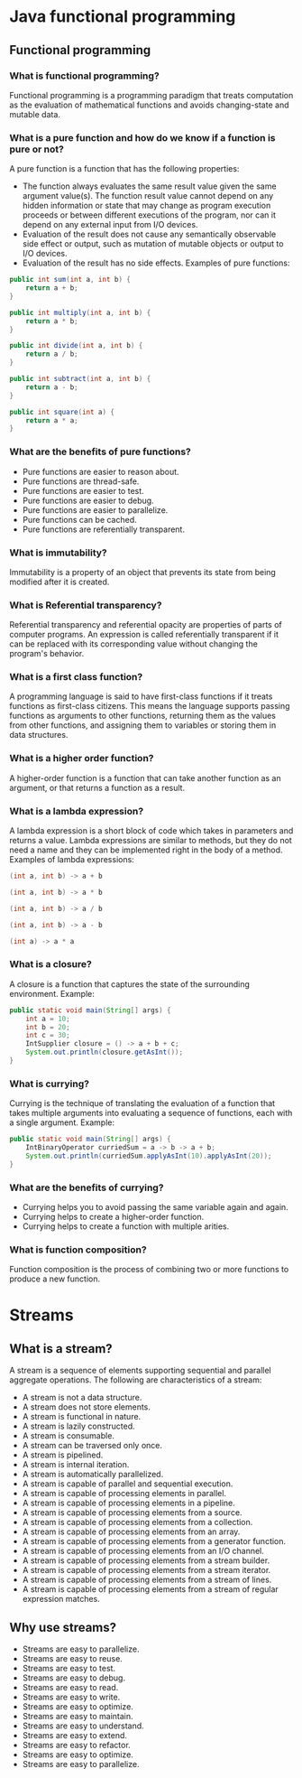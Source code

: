 # Java functional programming
## Functional programming
### What is functional programming?
Functional programming is a programming paradigm that treats computation as the evaluation of mathematical functions and avoids changing-state and mutable data.
### What is a pure function and how do we know if a function is pure or not?
A pure function is a function that has the following properties:
- The function always evaluates the same result value given the same argument value(s). The function result value cannot depend on any hidden information or state that may change as program execution proceeds or between different executions of the program, nor can it depend on any external input from I/O devices.
- Evaluation of the result does not cause any semantically observable side effect or output, such as mutation of mutable objects or output to I/O devices.
- Evaluation of the result has no side effects.
Examples of pure functions:
```java
public int sum(int a, int b) {
    return a + b;
}
```
```java
public int multiply(int a, int b) {
    return a * b;
}
```
```java
public int divide(int a, int b) {
    return a / b;
}
```
```java
public int subtract(int a, int b) {
    return a - b;
}
```
```java
public int square(int a) {
    return a * a;
}
```
### What are the benefits of pure functions?
- Pure functions are easier to reason about.
- Pure functions are thread-safe.
- Pure functions are easier to test.
- Pure functions are easier to debug.
- Pure functions are easier to parallelize.
- Pure functions can be cached.
- Pure functions are referentially transparent.
### What is immutability?
Immutability is a property of an object that prevents its state from being modified after it is created.
### What is Referential transparency?
Referential transparency and referential opacity are properties of parts of computer programs. An expression is called referentially transparent if it can be replaced with its corresponding value without changing the program's behavior.
### What is a first class function?
A programming language is said to have first-class functions if it treats functions as first-class citizens. This means the language supports passing functions as arguments to other functions, returning them as the values from other functions, and assigning them to variables or storing them in data structures.
### What is a higher order function?
A higher-order function is a function that can take another function as an argument, or that returns a function as a result.
### What is a lambda expression?
A lambda expression is a short block of code which takes in parameters and returns a value. Lambda expressions are similar to methods, but they do not need a name and they can be implemented right in the body of a method.
Examples of lambda expressions:
```java
(int a, int b) -> a + b
```
```java
(int a, int b) -> a * b
```
```java
(int a, int b) -> a / b
```
```java
(int a, int b) -> a - b
```
```java
(int a) -> a * a
```
### What is a closure?
A closure is a function that captures the state of the surrounding environment.
Example:
```java
public static void main(String[] args) {
    int a = 10;
    int b = 20;
    int c = 30;
    IntSupplier closure = () -> a + b + c;
    System.out.println(closure.getAsInt());
}
```
### What is currying?
Currying is the technique of translating the evaluation of a function that takes multiple arguments into evaluating a sequence of functions, each with a single argument.
Example:
```java
public static void main(String[] args) {
    IntBinaryOperator curriedSum = a -> b -> a + b;
    System.out.println(curriedSum.applyAsInt(10).applyAsInt(20));
}
```
### What are the benefits of currying?
- Currying helps you to avoid passing the same variable again and again.
- Currying helps to create a higher-order function.
- Currying helps to create a function with multiple arities.
### What is function composition?
Function composition is the process of combining two or more functions to produce a new function.

# Streams

## What is a stream?
A stream is a sequence of elements supporting sequential and parallel aggregate operations. The following are characteristics of a stream:
- A stream is not a data structure.
- A stream does not store elements.
- A stream is functional in nature.
- A stream is lazily constructed.
- A stream is consumable.
- A stream can be traversed only once.
- A stream is pipelined.
- A stream is internal iteration.
- A stream is automatically parallelized.
- A stream is capable of parallel and sequential execution.
- A stream is capable of processing elements in parallel.
- A stream is capable of processing elements in a pipeline.
- A stream is capable of processing elements from a source.
- A stream is capable of processing elements from a collection.
- A stream is capable of processing elements from an array.
- A stream is capable of processing elements from a generator function.
- A stream is capable of processing elements from an I/O channel.
- A stream is capable of processing elements from a stream builder.
- A stream is capable of processing elements from a stream iterator.
- A stream is capable of processing elements from a stream of lines.
- A stream is capable of processing elements from a stream of regular expression matches.

## Why use streams?
- Streams are easy to parallelize.
- Streams are easy to reuse.
- Streams are easy to test.
- Streams are easy to debug.
- Streams are easy to read.
- Streams are easy to write.
- Streams are easy to optimize.
- Streams are easy to maintain.
- Streams are easy to understand.
- Streams are easy to extend.
- Streams are easy to refactor.
- Streams are easy to optimize.
- Streams are easy to parallelize.